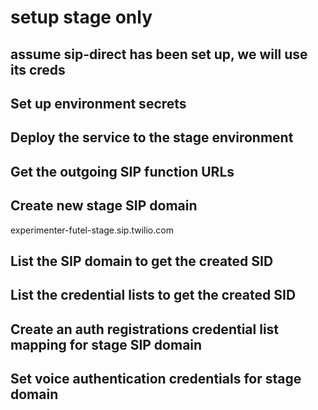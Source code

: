 # setup stage only
## assume sip-direct has been set up, we will use its creds
## Set up environment secrets
## Deploy the service to the stage environment
## Get the outgoing SIP function URLs
## Create new stage SIP domain
experimenter-futel-stage.sip.twilio.com
## List the SIP domain to get the created SID
## List the credential lists to get the created SID
## Create an auth registrations credential list mapping for stage SIP domain
## Set voice authentication credentials for stage domain
